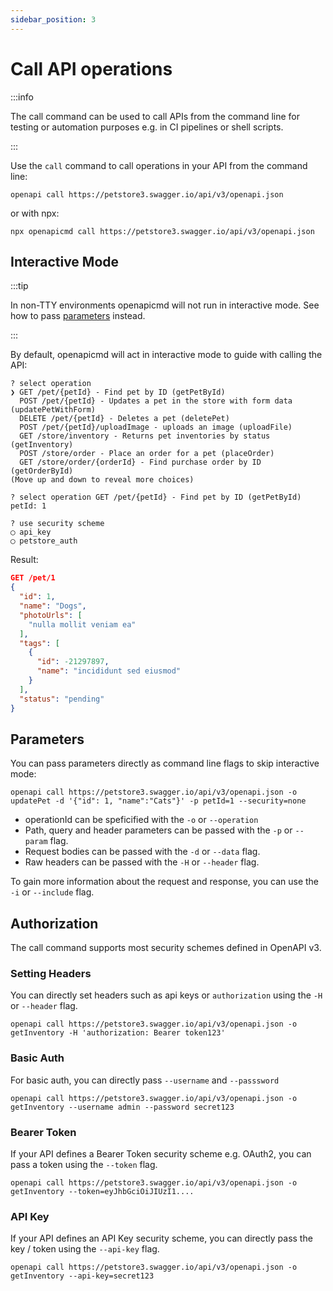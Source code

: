 ```yaml
---
sidebar_position: 3
---
```


# Call API operations

:::info

The call command can be used to call APIs from the command line for testing or automation purposes e.g. in CI pipelines or shell scripts.

:::

Use the `call` command to call operations in your API from the command line:

```
openapi call https://petstore3.swagger.io/api/v3/openapi.json
```

or with npx:

```
npx openapicmd call https://petstore3.swagger.io/api/v3/openapi.json
```

## Interactive Mode

:::tip

In non-TTY environments openapicmd will not run in interactive mode. See how to pass [parameters](#parameters) instead.

:::

By default, openapicmd will act in interactive mode to guide with calling the API:

```
? select operation
❯ GET /pet/{petId} - Find pet by ID (getPetById)
  POST /pet/{petId} - Updates a pet in the store with form data (updatePetWithForm)
  DELETE /pet/{petId} - Deletes a pet (deletePet)
  POST /pet/{petId}/uploadImage - uploads an image (uploadFile)
  GET /store/inventory - Returns pet inventories by status (getInventory)
  POST /store/order - Place an order for a pet (placeOrder)
  GET /store/order/{orderId} - Find purchase order by ID (getOrderById)
(Move up and down to reveal more choices)
```

```
? select operation GET /pet/{petId} - Find pet by ID (getPetById)
petId: 1
```

```
? use security scheme
◯ api_key
◯ petstore_auth

```

Result:

```json
GET /pet/1
{
  "id": 1,
  "name": "Dogs",
  "photoUrls": [
    "nulla mollit veniam ea"
  ],
  "tags": [
    {
      "id": -21297897,
      "name": "incididunt sed eiusmod"
    }
  ],
  "status": "pending"
}
```

## Parameters

You can pass parameters directly as command line flags to skip interactive mode:

```
openapi call https://petstore3.swagger.io/api/v3/openapi.json -o updatePet -d '{"id": 1, "name":"Cats"}' -p petId=1 --security=none
```

- operationId can be speficified with the `-o` or `--operation`
- Path, query and header parameters can be passed with the `-p` or `--param` flag.
- Request bodies can be passed with the `-d` or `--data` flag.
- Raw headers can be passed with the `-H` or `--header` flag.

To gain more information about the request and response, you can use the `-i` or `--include` flag.

## Authorization

The call command supports most security schemes defined in OpenAPI v3.

### Setting Headers

You can directly set headers such as api keys or `authorization` using the `-H` or `--header` flag.

```
openapi call https://petstore3.swagger.io/api/v3/openapi.json -o getInventory -H 'authorization: Bearer token123'
```

### Basic Auth

For basic auth, you can directly pass `--username` and `--passsword`

```
openapi call https://petstore3.swagger.io/api/v3/openapi.json -o getInventory --username admin --password secret123
```

### Bearer Token

If your API defines a Bearer Token security scheme e.g. OAuth2, you can pass a token using the `--token` flag.

```
openapi call https://petstore3.swagger.io/api/v3/openapi.json -o getInventory --token=eyJhbGciOiJIUzI1....
```

### API Key

If your API defines an API Key security scheme, you can directly pass the key / token using the `--api-key` flag.

```
openapi call https://petstore3.swagger.io/api/v3/openapi.json -o getInventory --api-key=secret123
```
